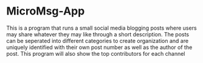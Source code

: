 # MicroMsg-App
This is a program that runs a small social media blogging posts where users may share whatever they may like through a short description. The posts can be  seperated into different categories to create organization and are uniquely identified with their own post number as well as the author of the post. This program will also show the top contributors for each channel
